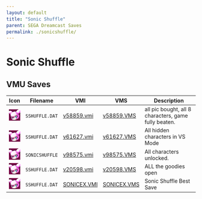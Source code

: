 ```yaml
---
layout: default
title: "Sonic Shuffle"
parent: SEGA Dreamcast Saves
permalink: ./sonicshuffle/
---
```

# Sonic Shuffle

## VMU Saves

| Icon | Filename | VMI | VMS | Description |
|------|----------|-----|-----|-------------|
| ![Sonic Shuffle](../icons/SSHUFFLE.DAT.GIF) | `SSHUFFLE.DAT` | [v58859.vmi](v58859.vmi) | [v58859.VMS](v58859.VMS) | all pic bought, all 8 characters, game fully beaten.  |
| ![Sonic Shuffle](../icons/SSHUFFLE.DAT.GIF) | `SSHUFFLE.DAT` | [v61627.vmi](v61627.vmi) | [v61627.VMS](v61627.VMS) | All hidden characters in VS Mode  |
| ![Sonic Shuffle](../icons/SONICSHUFFLE.GIF) | `SONICSHUFFLE` | [v98575.vmi](v98575.vmi) | [v98575.VMS](v98575.VMS) |  All characters unlocked.  |
| ![Sonic Shuffle](../icons/SSHUFFLE.DAT.GIF) | `SSHUFFLE.DAT` | [v20598.vmi](v20598.vmi) | [v20598.VMS](v20598.VMS) | ALL the goodies open  |
| ![Sonic Shuffle](../icons/SSHUFFLE.DAT.GIF) | `SSHUFFLE.DAT` | [SONICEX.VMI](SONICEX.VMI) | [SONICEX.VMS](SONICEX.VMS) | Sonic Shuffle Best Save |
